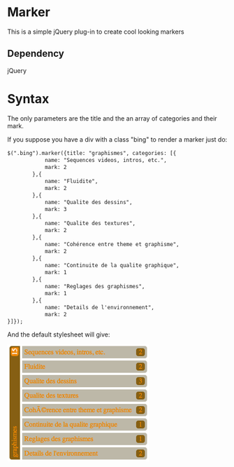 Marker
========

This is a simple jQuery plug-in to create cool looking markers

Dependency
--------

jQuery

Syntax
========
The only parameters are the title and the an array of categories and their mark.

If you suppose you have a div with a class "bing" to render a marker just do:

	$(".bing").marker({title: "graphismes", categories: [{
				name: "Sequences videos, intros, etc.",
				mark: 2
			},{
				name: "Fluidite",
				mark: 2
			},{
				name: "Qualite des dessins",
				mark: 3
			},{
				name: "Qualite des textures",
				mark: 2
			},{
				name: "Cohérence entre theme et graphisme",
				mark: 2
			},{
				name: "Continuite de la qualite graphique",
				mark: 1
			},{
				name: "Reglages des graphismes",
				mark: 1
			},{
				name: "Details de l'environnement",
				mark: 2
	}]});

And the default stylesheet will give:
	
![The rendered marker](demo.png)


